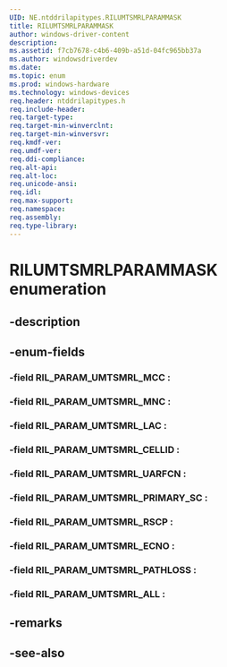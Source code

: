 ```yaml
---
UID: NE.ntddrilapitypes.RILUMTSMRLPARAMMASK
title: RILUMTSMRLPARAMMASK
author: windows-driver-content
description: 
ms.assetid: f7cb7678-c4b6-409b-a51d-04fc965bb37a
ms.author: windowsdriverdev
ms.date: 
ms.topic: enum
ms.prod: windows-hardware
ms.technology: windows-devices
req.header: ntddrilapitypes.h
req.include-header:
req.target-type:
req.target-min-winverclnt:
req.target-min-winversvr:
req.kmdf-ver:
req.umdf-ver:
req.ddi-compliance:
req.alt-api:
req.alt-loc:
req.unicode-ansi:
req.idl:
req.max-support:
req.namespace:
req.assembly:
req.type-library:
---
```


# RILUMTSMRLPARAMMASK enumeration

## -description



## -enum-fields

### -field RIL_PARAM_UMTSMRL_MCC : 
### -field RIL_PARAM_UMTSMRL_MNC : 
### -field RIL_PARAM_UMTSMRL_LAC : 
### -field RIL_PARAM_UMTSMRL_CELLID : 
### -field RIL_PARAM_UMTSMRL_UARFCN : 
### -field RIL_PARAM_UMTSMRL_PRIMARY_SC : 
### -field RIL_PARAM_UMTSMRL_RSCP : 
### -field RIL_PARAM_UMTSMRL_ECNO : 
### -field RIL_PARAM_UMTSMRL_PATHLOSS : 
### -field RIL_PARAM_UMTSMRL_ALL : 

## -remarks

## -see-also